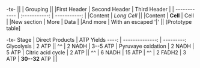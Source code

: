 -tx-
||             |          Grouping           || 
|First Header  | Second Header | Third Header | 
| ------------ | :-----------: | -----------: | 
|Content       |          *Long Cell*        || 
|Content       |   **Cell**    |         Cell | 
|New section   |     More      |         Data | 
|And more      | With an escaped '\|'       || 
[Prototype table]

-tx-
Stage | Direct Products | ATP Yields
----: | --------------: | ---------:
Glycolysis | 2 ATP ||
^^ | 2 NADH | 3--5 ATP |
Pyruvaye oxidation | 2 NADH | 5 ATP |
Citric acid cycle | 2 ATP ||
^^ | 6 NADH | 15 ATP |
^^ | 2 FADH2 | 3 ATP |
**30--32** ATP |||